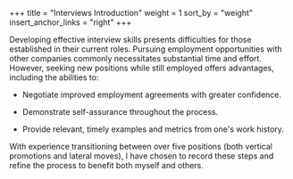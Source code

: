 +++
title = "Interviews Introduction"
weight = 1
sort_by = "weight"
insert_anchor_links = "right"
+++

Developing effective interview skills presents difficulties for those established in their current roles. Pursuing employment opportunities with other companies commonly necessitates substantial time and effort. However, seeking new positions while still employed offers advantages, including the abilities to:

- Negotiate improved employment agreements with greater confidence.

- Demonstrate self-assurance throughout the process.

- Provide relevant, timely examples and metrics from one's work history.

With experience transitioning between over five positions (both vertical promotions and lateral moves), I have chosen to record these steps and refine the process to benefit both myself and others.